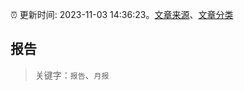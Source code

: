 :alarm_clock: 更新时间: 2023-11-03 14:36:23。[文章来源](/README.md)、[文章分类](/TAGS.md)

## 报告


> 关键字：`报告`、`月报`



